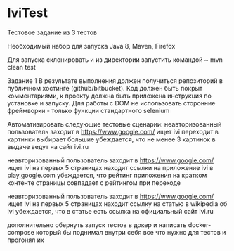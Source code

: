 # IviTest
Тестовое задание из 3 тестов

Необходимый набор для запуска Java 8, Maven, Firefox

Для запуска склонировать и из директории запустить командой 
~ mvn clean test

Задание 1 В результате выполнения должен получиться репозиторий в публичном хостинге (github/bitbucket). Код должен быть покрыт комментариями, к проекту должна быть приложена инструкция по установке и запуску. Для работы с DOM не использовать сторонние фреймворки - только функции стандартного selenium

Aвтоматизировать следующие тестовые сценарии: неавторизованный пользователь заходит в https://www.google.com/ ищет ivi переходит в картинки выбирает большие убеждается, что не менее 3 картинок в выдаче ведут на сайт ivi.ru

неавторизованный пользователь заходит в https://www.google.com/ ищет ivi на первых 5 страницах находит ссылки на приложение ivi в play.google.com убеждается, что рейтинг приложения на кратком контенте страницы совпадает с рейтингом при переходе

неавторизованный пользователь заходит в https://www.google.com/ ищет ivi на первых 5 страницах находит ссылку на статью в wikipedia об ivi убеждается, что в статье есть ссылка на официальный сайт ivi.ru

дополнительно обернуть запуск тестов в докер и написать docker-compose который бы поднимал внутри себя все что нужно для тестов и прогонял их
